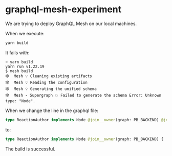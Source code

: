 # graphql-mesh-experiment

We are trying to deploy GraphQL Mesh on our local machines.

When we execute:

```bash
yarn build
```

It fails with:

```text
➜ yarn build
yarn run v1.22.19
$ mesh build
🕸️  Mesh 💡 Cleaning existing artifacts
🕸️  Mesh 💡 Reading the configuration
🕸️  Mesh 💡 Generating the unified schema
🕸️  Mesh - Supergraph 💥 Failed to generate the schema Error: Unknown type: "Node".
```

When we change the line in the graphql file:

```graphql
type ReactionAuthor implements Node @join__owner(graph: PB_BACKEND) @join__type(graph: PB_BACKEND, key: "id") {
```

to:

```graphql
type ReactionAuthor implements Node @join__owner(graph: PB_BACKEND) {
```

The build is successful.
